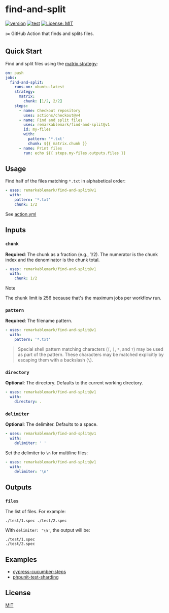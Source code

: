 # find-and-split

[![version](https://badgen.net/github/release/remarkablemark/find-and-split)](https://github.com/remarkablemark/find-and-split/releases)
[![test](https://github.com/remarkablemark/find-and-split/actions/workflows/test.yml/badge.svg)](https://github.com/remarkablemark/find-and-split/actions/workflows/test.yml)
[![License: MIT](https://img.shields.io/badge/License-MIT-blue.svg)](https://opensource.org/licenses/MIT)

✂️ GitHub Action that finds and splits files.

## Quick Start

Find and split files using the [matrix strategy](https://docs.github.com/actions/writing-workflows/choosing-what-your-workflow-does/running-variations-of-jobs-in-a-workflow):

```yaml
on: push
jobs:
  find-and-split:
    runs-on: ubuntu-latest
    strategy:
      matrix:
        chunk: [1/2, 2/2]
    steps:
      - name: Checkout repository
        uses: actions/checkout@v4
      - name: Find and split files
        uses: remarkablemark/find-and-split@v1
        id: my-files
        with:
          pattern: '*.txt'
          chunk: ${{ matrix.chunk }}
      - name: Print files
        run: echo ${{ steps.my-files.outputs.files }}
```

## Usage

Find half of the files matching `*.txt` in alphabetical order:

```yaml
- uses: remarkablemark/find-and-split@v1
  with:
    pattern: '*.txt'
    chunk: 1/2
```

See [action.yml](action.yml)

## Inputs

### `chunk`

**Required**: The chunk as a fraction (e.g., 1/2). The numerator is the chunk index and the denominator is the chunk total.

```yaml
- uses: remarkablemark/find-and-split@v1
  with:
    chunk: 1/2
```

> [!NOTE]
> The chunk limit is 256 because that's the maximum jobs per workflow run.

### `pattern`

**Required**: The filename pattern.

```yaml
- uses: remarkablemark/find-and-split@v1
  with:
    pattern: '*.txt'
```

> Special shell pattern matching characters (`[`, `]`, `*`, and `?`) may be used as part of the pattern.
> These characters may be matched explicitly by escaping them with a backslash (`\`).

### `directory`

**Optional**: The directory. Defaults to the current working directory.

```yaml
- uses: remarkablemark/find-and-split@v1
  with:
    directory: .
```

### `delimiter`

**Optional**: The delimiter. Defaults to a space.

```yaml
- uses: remarkablemark/find-and-split@v1
  with:
    delimiter: ' '
```

Set the delimiter to `\n` for multiline files:

```yaml
- uses: remarkablemark/find-and-split@v1
  with:
    delimiter: '\n'
```

## Outputs

### `files`

The list of files. For example:

```
./test/1.spec ./test/2.spec
```

With `delimiter: '\n'`, the output will be:

```
./test/1.spec
./test/2.spec
```

## Examples

- [cypress-cucumber-steps](https://github.com/remarkablemark/cypress-cucumber-steps/blob/master/.github/workflows/cypress.yml)
- [phpunit-test-sharding](https://github.com/remarkablemark/phpunit-test-sharding)

## License

[MIT](LICENSE)
